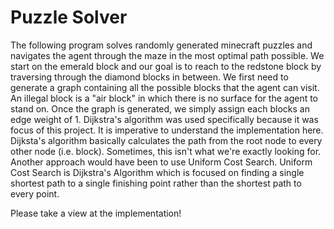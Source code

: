 # Puzzle Solver


The following program solves randomly generated minecraft puzzles and navigates the agent through the maze in the most optimal path possible. We start on the emerald block and our goal is to reach to the redstone block by traversing through the diamond blocks in between.
We first need to generate a graph containing all the possible blocks that the agent can visit. An illegal block is a "air block" in which there is no surface for the agent to stand on. Once the graph is generated, we simply assign each blocks an edge weight of 1. Dijkstra's algorithm was used specifically because it was focus of this project. It is imperative to understand the implementation here. Dijksta's algorithm basically calculates the path from the root node to every other node (i.e. block). Sometimes, this isn't what we're exactly looking for. Another approach would have been to use Uniform Cost Search. Uniform Cost Search is Dijkstra's Algorithm which is focused on finding a single shortest path to a single finishing point rather than the shortest path to every point. 

Please take a view at the implementation!

